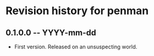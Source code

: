 # Revision history for penman

## 0.1.0.0 -- YYYY-mm-dd

* First version. Released on an unsuspecting world.
